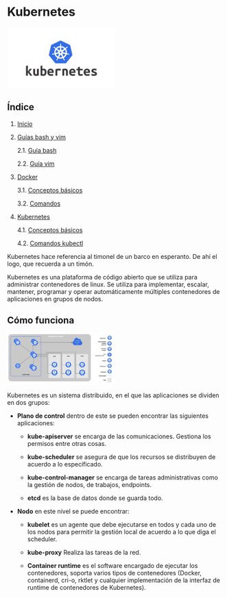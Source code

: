 # Kubernetes

<img src="./kubernetes.png" width="50%">

## Índice

1. [Inicio](../../../)
2. [Guías bash y vim](../Guias_bash_y_vim/)

    2.1. [Guía bash](../Guias_bash_y_vim/bash.md)

    2.2. [Guía vim](../Guias_bash_y_vim/vim.md)
 
3. [Docker](../Docker/)

    3.1. [Conceptos básicos](../Docker/Conceptos.md)
    
    3.2. [Comandos](../Docker/comandos.md)

4. [Kubernetes](.)

    4.1. [Conceptos básicos](./Conceptos.md)
    
    4.2. [Comandos kubectl](./Comandos_kubectl.md)

Kubernetes hace referencia al timonel de un barco en esperanto. De ahí el logo, que recuerda a un timón.

Kubernetes es una plataforma de código abierto que se utiliza para administrar contenedores de linux. Se utiliza para implementar, escalar, mantener, programar y operar automáticamente múltiples contenedores de aplicaciones en grupos de nodos.

## Cómo funciona

<img src="./componentes_kubernetes.png" width="50%">

Kubernetes es un sistema distribuido, en el que las aplicaciones se dividen en dos grupos: 

* **Plano de control** dentro de este se pueden encontrar las siguientes aplicaciones:

    * **kube-apiserver** se encarga de las comunicaciones. Gestiona los permisos entre otras cosas.
    * **kube-scheduler** se asegura de que los recursos se distribuyen de acuerdo a lo especificado.

    * **kube-control-manager** se encarga de tareas administrativas como la gestión de nodos, de trabajos, endpoints.

    * **etcd** es la base de datos donde se guarda todo.

* **Nodo** en este nivel se puede encontrar:
    * **kubelet** es un agente que debe ejecutarse en todos y cada uno de los nodos para permitir la gestión local de acuerdo a lo que diga el scheduler.

    * **kube-proxy** Realiza las tareas de la red.

    * **Container runtime** es el software encargado de ejecutar los contenedores, soporta varios tipos de contenedores (Docker, containerd, cri-o, rktlet y cualquier implementación de la interfaz de runtime de contenedores de Kubernetes).


